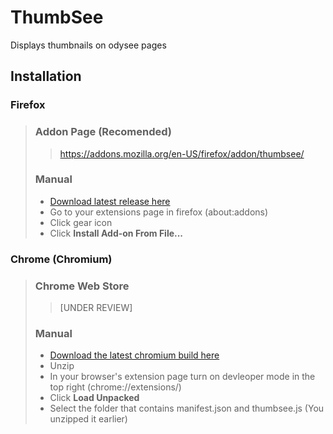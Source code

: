 # ThumbSee
Displays thumbnails on odysee pages

## Installation
### Firefox
> ### Addon Page (Recomended)
> > https://addons.mozilla.org/en-US/firefox/addon/thumbsee/
> 
> ### Manual
> - [Download latest release here](https://github.com/treevar/ThumbSee/releases/tag/firefox)
> - Go to your extensions page in firefox (about:addons)
> - Click gear icon
> - Click **Install Add-on From File...**
> 
### Chrome (Chromium)
> ### Chrome Web Store
> > [UNDER REVIEW]
> ### Manual
> - [Download the latest chromium build here](https://github.com/treevar/ThumbSee/tree/chromium)
> - Unzip
> - In your browser's extension page turn on devleoper mode in the top right (chrome://extensions/)
> - Click **Load Unpacked**
> - Select the folder that contains manifest.json and thumbsee.js (You unzipped it earlier)
>
